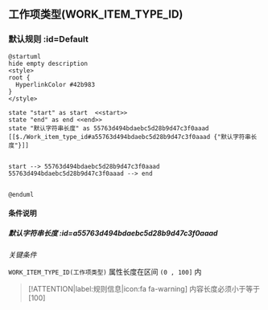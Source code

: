 ## 工作项类型(WORK_ITEM_TYPE_ID) <!-- {docsify-ignore-all} -->

   

### 默认规则 :id=Default

```plantuml
@startuml
hide empty description
<style>
root {
  HyperlinkColor #42b983
}
</style>

state "start" as start  <<start>>
state "end" as end <<end>>
state "默认字符串长度" as 55763d494bdaebc5d28b9d47c3f0aaad [[$./Work_item_type_id#a55763d494bdaebc5d28b9d47c3f0aaad {"默认字符串长度"}]]


start --> 55763d494bdaebc5d28b9d47c3f0aaad 
55763d494bdaebc5d28b9d47c3f0aaad --> end 


@enduml
```

#### 条件说明

##### 默认字符串长度 :id=a55763d494bdaebc5d28b9d47c3f0aaad


*关键条件*


`WORK_ITEM_TYPE_ID(工作项类型)` 属性长度在区间 `(0 , 100]` 内

> [!ATTENTION|label:规则信息|icon:fa fa-warning]
> 内容长度必须小于等于[100]







